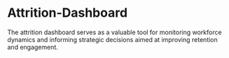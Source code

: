 # Attrition-Dashboard
The attrition dashboard serves as a valuable tool for monitoring workforce dynamics and informing strategic decisions aimed at improving retention and engagement.
